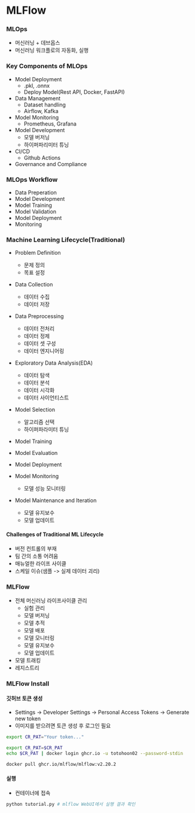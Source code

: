 # MLFlow

### MLOps

- 머신러닝 + 데브옵스
- 머신러닝 워크플로의 자동화, 실행

### Key Components of MLOps

- Model Deployment
  - .pkl, .onnx
  - Deploy Model(Rest API, Docker, FastAPI)
- Data Management
  - Dataset handling
  - Airflow, Kafka
- Model Monitoring
  - Prometheus, Grafana
- Model Development
  - 모델 버저닝
  - 하이퍼파리미터 튜닝
- CI/CD
  - Github Actions
- Governance and Compliance

### MLOps Workflow

- Data Preperation
- Model Development
- Model Training
- Model Validation
- Model Deployment
- Monitoring

### Machine Learning Lifecycle(Traditional)

- Problem Definition

  - 문제 정의
  - 목표 설정

- Data Collection

  - 데이터 수집
  - 데이터 저장

- Data Preprocessing

  - 데이터 전처리
  - 데이터 정제
  - 데이터 셋 구성
  - 데이터 엔지니어링

- Exploratory Data Analysis(EDA)

  - 데이터 탐색
  - 데이터 분석
  - 데이터 시각화
  - 데이터 사이언티스트

- Model Selection

  - 알고리즘 선택
  - 하이퍼파라미터 튜닝

- Model Training

- Model Evaluation

- Model Deployment

- Model Monitoring
  - 모델 성능 모니터링
- Model Maintenance and Iteration
  - 모델 유지보수
  - 모델 업데이트

#### Challenges of Traditional ML Lifecycle

- 버전 컨트롤의 부재
- 팀 간의 소통 어려움
- 매뉴얼한 라이프 사이클
- 스케일 이슈(샘플 -> 실제 데이터 괴리)

### MLFlow

- 전체 머신러닝 라이프사이클 관리
  - 실험 관리
  - 모델 버저닝
  - 모델 추적
  - 모델 배포
  - 모델 모니터링
  - 모델 유지보수
  - 모델 업데이트
- 모델 트래킹
- 레지스트리

### MLFlow Install

#### 깃허브 토큰 생성

- Settings -> Developer Settings -> Personal Access Tokens -> Generate new token
- 이미지를 받으려면 토큰 생성 후 로그인 필요

```bash
export CR_PAT="Your token..."

export CR_PAT=$CR_PAT
echo $CR_PAT | docker login ghcr.io -u totohoon02 --password-stdin

docker pull ghcr.io/mlflow/mlflow:v2.20.2
```

#### 실행

- 컨테이너에 접속

```bash
python tutorial.py # mlflow WebUI에서 실행 결과 확인
```
